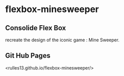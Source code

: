 # flexbox-minesweeper

## Consolide Flex Box

recreate the design of the iconic game : Mine Sweeper.

## Git Hub Pages

<rulles13.github.io/flexbox-minesweeper/>
